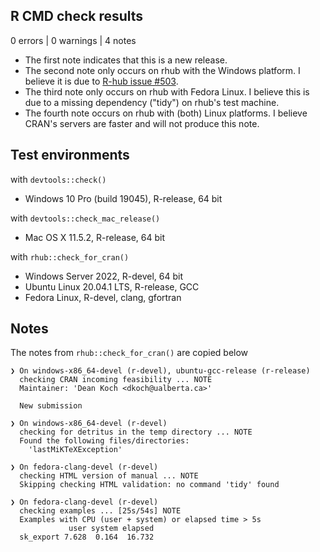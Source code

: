 ## R CMD check results

0 errors | 0 warnings | 4 notes

* The first note indicates that this is a new release.
* The second note only occurs on rhub with the Windows platform. I believe it is due to [R-hub issue #503](https://github.com/r-hub/rhub/issues/503).
* The third note only occurs on rhub with Fedora Linux. I believe this is due to a missing dependency ("tidy") on rhub's test machine. 
* The fourth note occurs on rhub with (both) Linux platforms. I believe CRAN's servers are faster and will not produce this note.

## Test environments

with `devtools::check()`

* Windows 10 Pro (build 19045), R-release, 64 bit

with `devtools::check_mac_release()`

* Mac OS X 11.5.2, R-release, 64 bit

with `rhub::check_for_cran()`

* Windows Server 2022, R-devel, 64 bit
* Ubuntu Linux 20.04.1 LTS, R-release, GCC
* Fedora Linux, R-devel, clang, gfortran

## Notes

The notes from `rhub::check_for_cran()` are copied below

```
❯ On windows-x86_64-devel (r-devel), ubuntu-gcc-release (r-release)
  checking CRAN incoming feasibility ... NOTE
  Maintainer: 'Dean Koch <dkoch@ualberta.ca>'
  
  New submission
```

```
❯ On windows-x86_64-devel (r-devel)
  checking for detritus in the temp directory ... NOTE
  Found the following files/directories:
    'lastMiKTeXException'
```

```
❯ On fedora-clang-devel (r-devel)
  checking HTML version of manual ... NOTE
  Skipping checking HTML validation: no command 'tidy' found
```

```
❯ On fedora-clang-devel (r-devel)
  checking examples ... [25s/54s] NOTE
  Examples with CPU (user + system) or elapsed time > 5s
             user system elapsed
  sk_export 7.628  0.164  16.732
```
